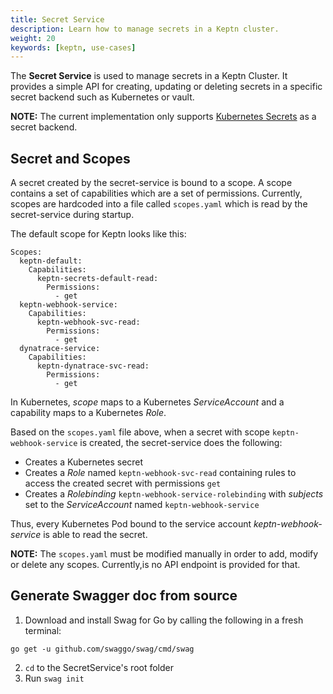 ```yaml
---
title: Secret Service
description: Learn how to manage secrets in a Keptn cluster.
weight: 20
keywords: [keptn, use-cases]
---
```


The **Secret Service** is used to manage secrets in a Keptn Cluster.
It provides a simple API for creating, updating or deleting secrets in a specific secret backend such as Kubernetes or vault.

**NOTE:** The current implementation only supports [Kubernetes Secrets](https://kubernetes.io/docs/concepts/configuration/secret/) as a secret backend.

## Secret and Scopes

A secret created by the secret-service is bound to a scope.
A scope contains a set of capabilities which are a set of permissions.
Currently, scopes are hardcoded into a file called `scopes.yaml` which is read by the secret-service during startup.

The default scope for Keptn looks like this:
```
Scopes:
  keptn-default:
    Capabilities:
      keptn-secrets-default-read:
        Permissions:
          - get
  keptn-webhook-service:
    Capabilities:
      keptn-webhook-svc-read:
        Permissions:
          - get
  dynatrace-service:
    Capabilities:
      keptn-dynatrace-svc-read:
        Permissions:
          - get
```

In Kubernetes, *scope* maps to a Kubernetes *ServiceAccount* and a capability maps to a Kubernetes *Role*.

Based on the `scopes.yaml` file above, when a secret with scope `keptn-webhook-service` is created, the secret-service does the following:
- Creates a Kubernetes secret
- Creates a *Role* named `keptn-webhook-svc-read` containing rules to access the created secret with permissions `get`
- Creates a *Rolebinding* `keptn-webhook-service-rolebinding` with *subjects* set to the *ServiceAccount* named `keptn-webhook-service`

Thus, every Kubernetes Pod bound to the service account *keptn-webhook-service* is able to read the secret.

**NOTE:** The `scopes.yaml` must be modified manually in order to add, modify or delete any scopes.
Currently,is no API endpoint is provided for that.

## Generate  Swagger doc from source

1. Download and install Swag for Go by calling the following in a fresh terminal:

```
go get -u github.com/swaggo/swag/cmd/swag
```
2. `cd` to the SecretService's root folder
3. Run `swag init`
